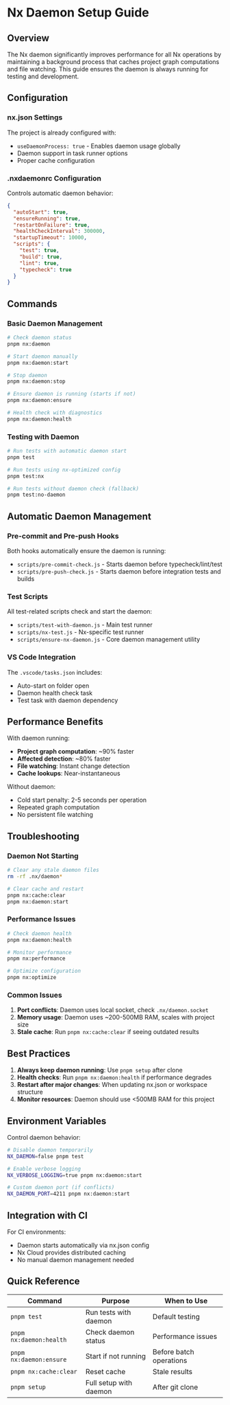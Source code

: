 # Nx Daemon Setup Guide

## Overview

The Nx daemon significantly improves performance for all Nx operations by maintaining a background process that caches project graph computations and file watching. This guide ensures the daemon is always running for testing and development.

## Configuration

### nx.json Settings
The project is already configured with:
- `useDaemonProcess: true` - Enables daemon usage globally
- Daemon support in task runner options
- Proper cache configuration

### .nxdaemonrc Configuration
Controls automatic daemon behavior:
```json
{
  "autoStart": true,
  "ensureRunning": true,
  "restartOnFailure": true,
  "healthCheckInterval": 300000,
  "startupTimeout": 10000,
  "scripts": {
    "test": true,
    "build": true,
    "lint": true,
    "typecheck": true
  }
}
```

## Commands

### Basic Daemon Management
```bash
# Check daemon status
pnpm nx:daemon

# Start daemon manually
pnpm nx:daemon:start

# Stop daemon
pnpm nx:daemon:stop

# Ensure daemon is running (starts if not)
pnpm nx:daemon:ensure

# Health check with diagnostics
pnpm nx:daemon:health
```

### Testing with Daemon
```bash
# Run tests with automatic daemon start
pnpm test

# Run tests using nx-optimized config
pnpm test:nx

# Run tests without daemon check (fallback)
pnpm test:no-daemon
```

## Automatic Daemon Management

### Pre-commit and Pre-push Hooks
Both hooks automatically ensure the daemon is running:
- `scripts/pre-commit-check.js` - Starts daemon before typecheck/lint/test
- `scripts/pre-push-check.js` - Starts daemon before integration tests and builds

### Test Scripts
All test-related scripts check and start the daemon:
- `scripts/test-with-daemon.js` - Main test runner
- `scripts/nx-test.js` - Nx-specific test runner
- `scripts/ensure-nx-daemon.js` - Core daemon management utility

### VS Code Integration
The `.vscode/tasks.json` includes:
- Auto-start on folder open
- Daemon health check task
- Test task with daemon dependency

## Performance Benefits

With daemon running:
- **Project graph computation**: ~90% faster
- **Affected detection**: ~80% faster
- **File watching**: Instant change detection
- **Cache lookups**: Near-instantaneous

Without daemon:
- Cold start penalty: 2-5 seconds per operation
- Repeated graph computation
- No persistent file watching

## Troubleshooting

### Daemon Not Starting
```bash
# Clear any stale daemon files
rm -rf .nx/daemon*

# Clear cache and restart
pnpm nx:cache:clear
pnpm nx:daemon:start
```

### Performance Issues
```bash
# Check daemon health
pnpm nx:daemon:health

# Monitor performance
pnpm nx:performance

# Optimize configuration
pnpm nx:optimize
```

### Common Issues

1. **Port conflicts**: Daemon uses local socket, check `.nx/daemon.socket`
2. **Memory usage**: Daemon uses ~200-500MB RAM, scales with project size
3. **Stale cache**: Run `pnpm nx:cache:clear` if seeing outdated results

## Best Practices

1. **Always keep daemon running**: Use `pnpm setup` after clone
2. **Health checks**: Run `pnpm nx:daemon:health` if performance degrades
3. **Restart after major changes**: When updating nx.json or workspace structure
4. **Monitor resources**: Daemon should use <500MB RAM for this project

## Environment Variables

Control daemon behavior:
```bash
# Disable daemon temporarily
NX_DAEMON=false pnpm test

# Enable verbose logging
NX_VERBOSE_LOGGING=true pnpm nx:daemon:start

# Custom daemon port (if conflicts)
NX_DAEMON_PORT=4211 pnpm nx:daemon:start
```

## Integration with CI

For CI environments:
- Daemon starts automatically via nx.json config
- Nx Cloud provides distributed caching
- No manual daemon management needed

## Quick Reference

| Command | Purpose | When to Use |
|---------|---------|-------------|
| `pnpm test` | Run tests with daemon | Default testing |
| `pnpm nx:daemon:health` | Check daemon status | Performance issues |
| `pnpm nx:daemon:ensure` | Start if not running | Before batch operations |
| `pnpm nx:cache:clear` | Reset cache | Stale results |
| `pnpm setup` | Full setup with daemon | After git clone |